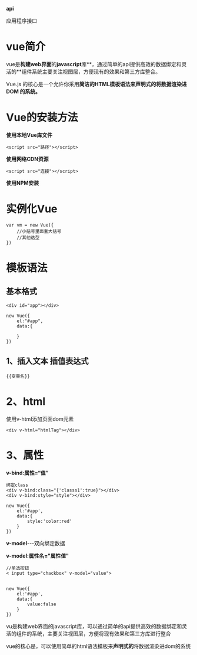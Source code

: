 **api**

应用程序接口

# vue简介

vue是**构建web界面**的**javascript**库**，通过简单的api提供高效的数据绑定和灵活的**组件系统主要关注视图层，方便现有的效果和第三方库整合。



Vue.js 的核心是一个允许你采用**简洁的HTML模板语法来声明式的将数据渲染进 DOM 的系统。**



# Vue的安装方法  

**使用本地Vue库文件**

```
<script src="路径"></script>
```

**使用网络CDN资源**

```
<script src="连接"></script>
```

**使用NPM安装**



# 实例化Vue

```
var vm = new Vue({
	//小括号里面套大括号
	//其他选型
})
```





# 模板语法

## 基本格式

```
<div id="app"></div>

new Vue({
	el:"#app",
	data:{
		
	}
})
```



## 1、插入文本  插值表达式

```
{{变量名}}
```

# 2、html

使用v-html添加页面dom元素

```
<div v-html="htmlTag"></div>
```

# 3、属性

**v-bind:属性=“值”**

```
绑定class
<div v-bind:class="{'classs1':true}"></div>
<div v-bind:style="style"></div>

new Vue({
	el:'#app',
	data:{
		style:'color:red'
	}
})
```

**v-model**---双向绑定数据

**v-model:属性名="属性值"**

```
//单选按钮
< input type="chackbox" v-model="value">


new Vue({
	el:'#app',
	data:{
		value:false
	}
})
```







vu是构建web界面的javascript库，可以通过简单的api提供高效的数据绑定和灵活的组件的系统，主要关注视图层，方便将现有效果和第三方库进行整合



vue的核心是，可以使用简单的html语法模板来**声明式的**将数据渲染进dom的系统











